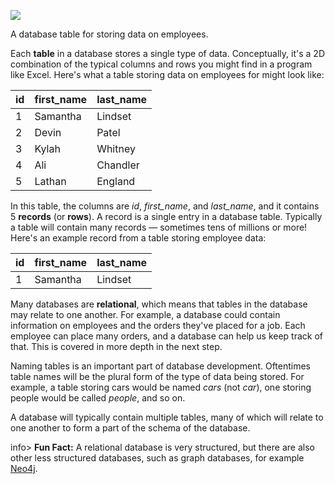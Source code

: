 ![](https://storage.googleapis.com/codevolve-assets/internal/courses/Database%20Fundamentals/employees-table.png)

<div class="caption">A database table for storing data on employees.</div>

Each **table** in a database stores a single type of data. Conceptually, it's a 2D combination of the typical columns and rows you might find in a program like Excel. Here's what a table storing data on employees for  might look like:

| id   | first_name | last_name |
| ---- | ---------- | --------- |
| 1    | Samantha   | Lindset   |
| 2    | Devin      | Patel     |
| 3    | Kylah      | Whitney   |
| 4    | Ali        | Chandler  |
| 5    | Lathan     | England   |

In this table, the columns are _id_, *first_name*, and *last_name*, and it contains 5 **records** (or **rows**). A record is a single entry in a database table. Typically a table will contain many records ― sometimes tens of millions or more! Here's an example record from a table storing employee data:

| id   | first_name | last_name |
| ---- | ---------- | --------- |
| 1    | Samantha   | Lindset   |

Many databases are **relational**, which means that tables in the database may relate to one another. For example, a database could contain information on employees and the orders they've placed for a job. Each employee can place many orders, and a database can help us keep track of that. This is covered in more depth in the next step.

Naming tables is an important part of database development. Oftentimes table names will be the plural form of the type of data being stored. For example, a table storing cars would be named _cars_ (not _car_), one storing people would be called _people_, and so on.

A database will typically contain multiple tables, many of which will relate to one another to form a part of the schema of the database.

info> **Fun Fact:** A relational database is very structured, but there are also other less structured databases, such as graph databases, for example [Neo4j](https://neo4j.com/).
